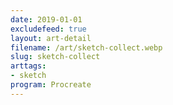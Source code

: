 ```yaml
---
date: 2019-01-01
excludefeed: true
layout: art-detail
filename: /art/sketch-collect.webp
slug: sketch-collect
arttags:
- sketch
program: Procreate
---
```

